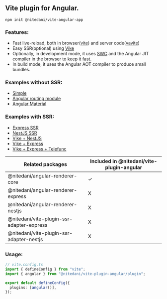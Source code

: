 ## Vite plugin for Angular.

```
npm init @nitedani/vite-angular-app
```

### Features:

- Fast live-reload, both in browser([vite](https://vitejs.dev/)) and server code([vavite](https://github.com/cyco130/vavite))
- Easy SSR(optional) using [Vike](https://vike.dev/)
- Optionally, in development mode, it uses [SWC](https://swc.rs/) and the Angular JIT compiler in the browser to keep it fast.
- In build mode, it uses the Angular AOT compiler to produce small bundles.

### Examples without SSR:

- [Simple](./examples/simple/)
- [Angular routing module](./examples/routing-module/)
- [Angular Material](./examples/material/)

### Examples with SSR:

- [Express SSR](./examples/express/)
- [NestJS SSR](./examples/universal/)
- [Vike + NestJS](./examples/vike-nestjs/)
- [Vike + Express](./examples/vike-express/)
- [Vike + Express + Telefunc](./examples/vike-express-telefunc/)

| Related packages                          | Included in @nitedani/vite-plugin-angular |
| ----------------------------------------- | ----------------------------------------- |
| @nitedani/angular-renderer-core           | ✓                                         |
| @nitedani/angular-renderer-express        | X                                         |
| @nitedani/angular-renderer-nestjs         | X                                         |
| @nitedani/vite-plugin-ssr-adapter-express | X                                         |
| @nitedani/vite-plugin-ssr-adapter-nestjs  | X                                         |

### Usage:

```typescript
// vite.config.ts
import { defineConfig } from "vite";
import { angular } from "@nitedani/vite-plugin-angular/plugin";

export default defineConfig({
  plugins: [angular()],
});
```